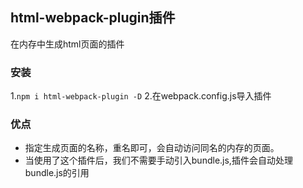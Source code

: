 ## html-webpack-plugin插件

在内存中生成html页面的插件

### 安装

1.`npm i html-webpack-plugin -D`
2.在webpack.config.js导入插件

### 优点

- 指定生成页面的名称，重名即可，会自动访问同名的内存的页面。
- 当使用了这个插件后，我们不需要手动引入bundle.js,插件会自动处理bundle.js的引用